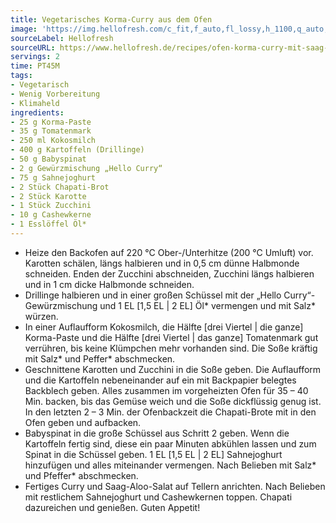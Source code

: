 ```yaml
---
title: Vegetarisches Korma-Curry aus dem Ofen
image: 'https://img.hellofresh.com/c_fit,f_auto,fl_lossy,h_1100,q_auto,w_2600/hellofresh_s3/image/ofen-korma-curry-mit-saag-aloo-salat-e8f8f1e9.jpg'
sourceLabel: Hellofresh
sourceURL: https://www.hellofresh.de/recipes/ofen-korma-curry-mit-saag-aloo-salat-6230602a9a203a1906262cb9
servings: 2
time: PT45M
tags:
- Vegetarisch
- Wenig Vorbereitung
- Klimaheld
ingredients:
- 25 g Korma-Paste
- 35 g Tomatenmark
- 250 ml Kokosmilch
- 400 g Kartoffeln (Drillinge)
- 50 g Babyspinat
- 2 g Gewürzmischung „Hello Curry“
- 75 g Sahnejoghurt
- 2 Stück Chapati-Brot
- 2 Stück Karotte
- 1 Stück Zucchini
- 10 g Cashewkerne
- 1 Esslöffel Öl*
---
```


- Heize den Backofen auf 220 °C Ober-/Unterhitze (200 °C Umluft) vor.  Karotten schälen, längs halbieren und in 0,5 cm dünne Halbmonde schneiden.  Enden der Zucchini abschneiden, Zucchini längs halbieren und in 1 cm dicke Halbmonde schneiden.
- Drillinge halbieren und in einer großen Schüssel mit der „Hello Curry“-Gewürzmischung und 1 EL [1,5 EL | 2 EL] Öl\* vermengen und mit Salz\* würzen.
- In einer Auflaufform Kokosmilch, die Hälfte [drei Viertel | die ganze] Korma-Paste und die Hälfte [drei Viertel | das ganze] Tomatenmark gut verrühren, bis keine Klümpchen mehr vorhanden sind. Die Soße kräftig mit Salz\* und Peffer\* abschmecken.
- Geschnittene Karotten und Zucchini in die Soße geben.  Die Auflaufform und die Kartoffeln nebeneinander auf ein mit Backpapier belegtes Backblech geben. Alles zusammen im vorgeheizten Ofen für 35 – 40 Min. backen, bis das Gemüse weich und die Soße dickflüssig genug ist.  In den letzten 2 – 3 Min. der Ofenbackzeit die Chapati-Brote mit in den Ofen geben und aufbacken.
- Babyspinat in die große Schüssel aus Schritt 2 geben. Wenn die Kartoffeln fertig sind, diese ein paar Minuten abkühlen lassen und zum Spinat in die Schüssel geben. 1 EL [1,5 EL | 2 EL] Sahnejoghurt hinzufügen und alles miteinander vermengen. Nach Belieben mit Salz\* und Pfeffer\* abschmecken.
- Fertiges Curry und Saag-Aloo-Salat auf Tellern anrichten. Nach Belieben mit restlichem Sahnejoghurt und Cashewkernen toppen. Chapati dazureichen und genießen.  Guten Appetit!
